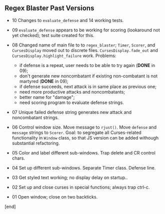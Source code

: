 ## Regex Blaster Past Versions

 * 10 Changes to `evaluate_defense` and 14 working tests.

 * 09 `evaluate_defense` appears to be working for scoring (lookaround not yet checked); test suite created for this.

 * 08 Changed name of main file to to `regex_blaster`; `Timer`, `Scorer`, and `CursesDisplay` moved out to discrete files. `CursesDisplay.fade_out` and `CursesDisplay.highlight_failure` work. Problems: 

   * if defense is a repeat, user needs to be able to try again (**DONE** in 09);
   * don't generate new noncombatant if existing non-combatant is not martyred (**DONE** in 09);
   * if defense succeeds, next attack is in same place as previous one;
   * need more productive attacks and noncombatants;
   * better name for "damage";
   * need scoring program to evaluate defense strings.

 * 07 Unique failed defense string generates new attack and noncombatant strings.

 * 06 Control window size. Move message to `rjust()`. Move `defense` and `message` strings to `Scorer`. Goal: to segregate all Curses-related functionality in `Window` class, so that JS version can be added withough substantial refactoring.

 * 05 Color and label different sub-windows. Trap delete and CR control chars.

 * 04 Set up different sub-windows. Separate Timer class. Defense line.

 * 03 Get styled text working; no display delay on startup..

 * 02 Set up and close curses in special functions; always trap ctrl-c.

 * 01 Open window; close on two backticks.

[end]
